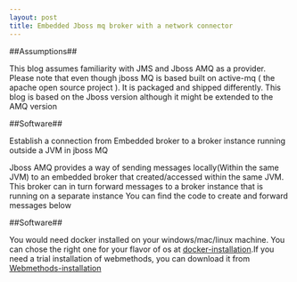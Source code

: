 ```yaml
---
layout: post
title: Embedded Jboss mq broker with a network connector
---
```


##Assumptions##

This blog assumes familiarity with JMS and Jboss AMQ as a provider. Please note that even though jboss MQ is based built on
active-mq ( the apache open source project ). It is packaged and shipped differently. This blog is based on the Jboss version
although it might be extended to the AMQ version 

##Software##




Establish a connection from Embedded broker to a broker instance running outside a JVM in jboss MQ

Jboss AMQ provides a way of sending messages locally(Within the same JVM) to an embedded broker that created/accessed within the same JVM. 
This broker can in turn forward messages to a broker instance that is running on a separate instance
You can find the code to create and forward messages below

##Software##

You would need docker installed on your windows/mac/linux machine. You can chose the right one for your flavor of os at 
[docker-installation](https://docs.docker.com/installation).If you need a trial installation of webmethods, you can download it from 
[Webmethods-installation](http://techcommunity.softwareag.com/ecosystem/communities/public/webmethods/contents/download/)
